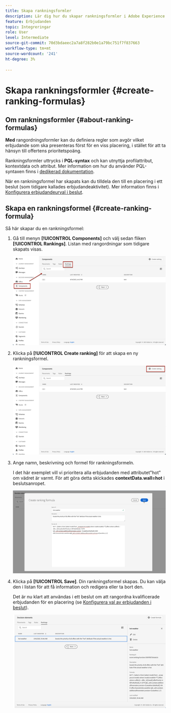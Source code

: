 ```yaml
---
title: Skapa rankningsformler
description: Lär dig hur du skapar rankningsformler i Adobe Experience Platform.
feature: Erbjudanden
topic: Integreringar
role: User
level: Intermediate
source-git-commit: 70d3bdaeec2a7a8f282b0e1a79bc751f7f837663
workflow-type: tm+mt
source-wordcount: '241'
ht-degree: 3%

---
```


# Skapa rankningsformler {#create-ranking-formulas}

## Om rankningsformler {#about-ranking-formulas}

**Med** rangordningsformler kan du definiera regler som avgör vilket erbjudande som ska presenteras först för en viss placering, i stället för att ta hänsyn till offertens prioritetspoäng.

Rankningsformler uttrycks i **PQL-syntax** och kan utnyttja profilattribut, kontextdata och attribut. Mer information om hur du använder PQL-syntaxen finns i [dedikerad dokumentation](https://experienceleague.adobe.com/docs/experience-platform/segmentation/pql/overview.html).

När en rankningsformel har skapats kan du tilldela den till en placering i ett beslut (som tidigare kallades erbjudandeaktivitet). Mer information finns i [Konfigurera erbjudandeurval i beslut](../offer-activities/configure-offer-selection.md).

## Skapa en rankningsformel {#create-ranking-formula}

Så här skapar du en rankningsformel:

1. Gå till menyn **[!UICONTROL Components]** och välj sedan fliken **[!UICONTROL Rankings]**. Listan med rangordningar som tidigare skapats visas.

   ![](../../assets/rankings-list.png)

1. Klicka på **[!UICONTROL Create ranking]** för att skapa en ny rankningsformel.

   ![](../../assets/ranking-create-formula.png)

1. Ange namn, beskrivning och formel för rankningsformeln.

   I det här exemplet vill vi prioritera alla erbjudanden med attributet&quot;hot&quot; om vädret är varmt. För att göra detta skickades **contextData.wall=hot** i beslutsanropet.

   ![](../../assets/ranking-syntax.png)

1. Klicka på **[!UICONTROL Save]**. Din rankningsformel skapas. Du kan välja den i listan för att få information och redigera eller ta bort den.

   Det är nu klart att användas i ett beslut om att rangordna kvalificerade erbjudanden för en placering (se [Konfigurera val av erbjudanden i beslut](../offer-activities/configure-offer-selection.md)).

   ![](../../assets/ranking-formula-created.png)
